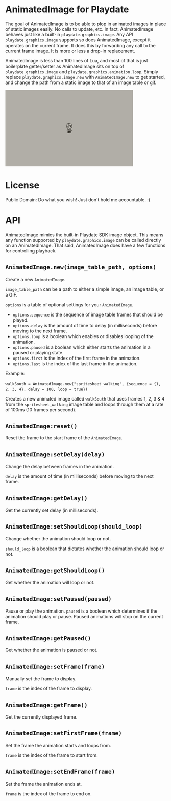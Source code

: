 # AnimatedImage for Playdate

The goal of AnimatedImage is to be able to plop in animated images in place of static images easily. No calls to update, etc. In fact, AnimatedImage behaves just like a built-in `playdate.graphics.image`. Any API `playdate.graphics.image` supports so does AnimatedImage, except it operates on the current frame. It does this by forwarding any call to the current frame image. It is more or less a drop-in replacement.

AnimatedImage is less than 100 lines of Lua, and most of that is just boilerplate getter/setter as AnimatedImage sits on top of `playdate.graphics.image` and `playdate.graphics.animation.loop`. Simply replace `playdate.graphics.image.new` with `AnimatedImage.new` to get started, and change the path from a static image to that of an image table or gif.

![Example Animation](/demo.gif?raw=true "Example Animation")

# License

Public Domain: Do what you wish! Just don't hold me accountable. :)

# API

AnimatedImage mimics the built-in Playdate SDK image object. This means any function supported by `playdate.graphics.image` can be called directly on an AnimatedImage. That said, AnimatedImage does have a few functions for controlling playback.

## `AnimatedImage.new(image_table_path, options)`
Create a new `AnimatedImage`.

`image_table_path` can be a path to either a simple image, an image table, or a GIF.

`options` is a table of optional settings for your `AnimatedImage`.
* `options.sequence` is the sequence of image table frames that should be played.
* `options.delay` is the amount of time to delay (in milliseconds) before moving to the next frame.
* `options.loop` is a boolean which enables or disables looping of the animation.
* `options.paused` is a boolean which either starts the animation in a paused or playing state.
* `options.first` is the index of the first frame in the animation.
* `options.last` is the index of the last frame in the animation.

Example:

```walkSouth = AnimatedImage.new("spritesheet_walking", {sequence = {1, 2, 3, 4}, delay = 100, loop = true})```

Creates a new animated image called `walkSouth` that uses frames 1, 2, 3 & 4 from the `spritesheet_walking` image table and loops through them at a rate of 100ms (10 frames per second).


## `AnimatedImage:reset()`
Reset the frame to the start frame of the `AnimatedImage`.

## `AnimatedImage:setDelay(delay)`
Change the delay between frames in the animation.

`delay` is the amount of time (in milliseconds) before moving to the next frame.

## `AnimatedImage:getDelay()`
Get the currently set delay (in milliseconds).

## `AnimatedImage:setShouldLoop(should_loop)`
Change whether the animation should loop or not.

`should_loop` is a boolean that dictates whether the animation should loop or not.

## `AnimatedImage:getShouldLoop()`
Get whether the animation will loop or not.

## `AnimatedImage:setPaused(paused)`
Pause or play the animation.
`paused` is a boolean which determines if the animation should play or pause. Paused animations will stop on the current frame.

## `AnimatedImage:getPaused()`
Get whether the animation is paused or not.

## `AnimatedImage:setFrame(frame)`
Manually set the frame to display.

`frame` is the index of the frame to display.

## `AnimatedImage:getFrame()`
Get the currently displayed frame.

## `AnimatedImage:setFirstFrame(frame)`
Set the frame the animation starts and loops from.

`frame` is the index of the frame to start from.

## `AnimatedImage:setEndFrame(frame)`
Set the frame the animation ends at.

`frame` is the index of the frame to end on.

